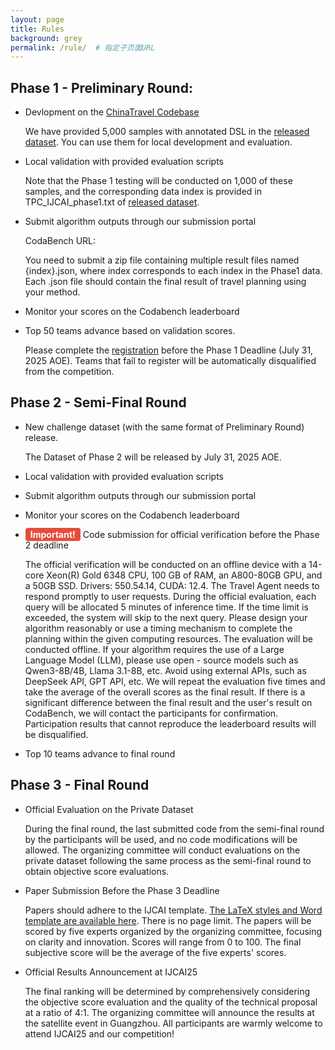 ```yaml
---
layout: page
title: Rules
background: grey
permalink: /rule/  # 指定子页面URL
---
```



## Phase 1 - Preliminary Round:

- Devlopment on the [ChinaTravel Codebase](https://github.com/LAMDASZ-ML/ChinaTravel/tree/main)

    We have provided 5,000 samples with annotated DSL in the [released dataset](/#dataset-link). You can use them for local development and evaluation. 

- Local validation with provided evaluation scripts  

   Note that the Phase 1 testing will be conducted on 1,000 of these samples, and the corresponding data index is provided in TPC_IJCAI_phase1.txt of [released dataset](/#dataset-link). 

- Submit algorithm outputs through our submission portal
 
  CodaBench URL: 

  You need to submit a zip file containing multiple result files named {index}.json, where index corresponds to each index in the Phase1 data. Each .json file should contain the final result of travel planning using your method.  

- Monitor your scores on the Codabench leaderboard

- Top 50 teams advance based on validation scores. 

  Please complete the [registration](/#registration-form) before the Phase 1 Deadline (July 31, 2025 AOE). Teams that fail to register will be automatically disqualified from the competition. 

## Phase 2 - Semi-Final Round

- New challenge dataset (with the same format of Preliminary Round) release.

  The Dataset of Phase 2 will be released by July 31, 2025 AOE.

- Local validation with provided evaluation scripts

- Submit algorithm outputs through our submission portal

- Monitor your scores on the Codabench leaderboard

- <span style="color: white; background-color: #e74c3c; padding: 2px 8px; border-radius: 4px; font-weight: bold;">Important!</span> Code submission for official verification before the Phase 2 deadline

     The official verification will be conducted on an offline device with a 14-core Xeon(R) Gold 6348 CPU, 100 GB of RAM, an A800-80GB GPU, and a 50GB SSD. Drivers: 550.54.14, CUDA: 12.4. The Travel Agent needs to respond promptly to user requests. During the official evaluation, each query will be allocated 5 minutes of inference time. If the time limit is exceeded, the system will skip to the next query.  Please design your algorithm reasonably or use a timing mechanism to complete the planning within the given computing resources. The evaluation will be conducted offline. If your algorithm requires the use of a Large Language Model (LLM), please use open - source models such as Qwen3-8B/4B, Llama 3.1-8B, etc. Avoid using external APIs, such as DeepSeek API, GPT API, etc. We will repeat the evaluation five times and take the average of the overall scores as the final result. If there is a significant difference between the final result and the user's result on CodaBench, we will contact the participants for confirmation. Participation results that cannot reproduce the leaderboard results will be disqualified. 

- Top 10 teams advance to final round


## Phase 3 - Final Round

- Official Evaluation on the Private Dataset

    During the final round, the last submitted code from the semi-final round by the participants will be used, and no code modifications will be allowed. The organizing committee will conduct evaluations on the private dataset following the same process as the semi-final round to obtain objective score evaluations.

- Paper Submission Before the Phase 3 Deadline

    Papers should adhere to the IJCAI template. [The LaTeX styles and Word template are available here](https://www.ijcai.org/authors_kit). There is no page limit.
    The papers will be scored by five experts organized by the organizing committee, focusing on clarity and innovation. Scores will range from 0 to 100. The final subjective score will be the average of the five experts' scores.

- Official Results Announcement at IJCAI25

    The final ranking will be determined by comprehensively considering the objective score evaluation and the quality of the technical proposal at a ratio of 4:1. The organizing committee will announce the results at the satellite event in Guangzhou. All participants are warmly welcome to attend IJCAI25 and our competition! 